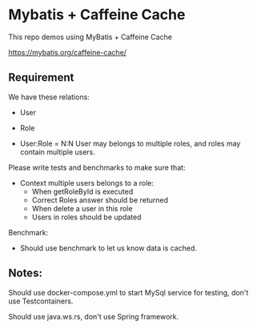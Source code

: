 # Mybatis + Caffeine Cache

This repo demos using MyBatis + Caffeine Cache

https://mybatis.org/caffeine-cache/

## Requirement

We have these relations:

- User
- Role

- User:Role = N:N
User may belongs to multiple roles, and roles may contain multiple users.

Please write tests and benchmarks to make sure that:

- Context multiple users belongs to a role:
    - When getRoleById is executed
    - Correct Roles answer should be returned 
    - When delete a user in this role
    - Users in roles should be updated 

Benchmark:
- Should use benchmark to let us know data is cached.

## Notes:

Should use docker-compose.yml to start MySql service for testing, don't use Testcontainers.

Should use java.ws.rs, don't use Spring framework.



